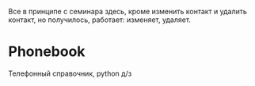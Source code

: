 Все в принципе с семинара здесь, кроме изменить контакт и удалить контакт, но получилось, работает: изменяет, удаляет.
# Phonebook
Телефонный справочник, python д/з
